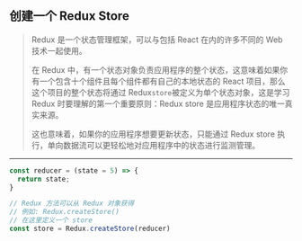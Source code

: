 ## 创建一个 Redux Store

> Redux 是一个状态管理框架，可以与包括 React 在内的许多不同的 Web 技术一起使用。
>
> 在 Redux 中，有一个状态对象负责应用程序的整个状态，这意味着如果你有一个包含十个组件且每个组件都有自己的本地状态的 React 项目，那么这个项目的整个状态将通过 Redux`store`被定义为单个状态对象，这是学习 Redux 时要理解的第一个重要原则：Redux store 是应用程序状态的唯一真实来源。
>
> 这也意味着，如果你的应用程序想要更新状态，只能通过 Redux store 执行，单向数据流可以更轻松地对应用程序中的状态进行监测管理。

---

```js
const reducer = (state = 5) => {
  return state;
}

// Redux 方法可以从 Redux 对象获得
// 例如: Redux.createStore()
// 在这里定义一个 store
const store = Redux.createStore(reducer)

```

